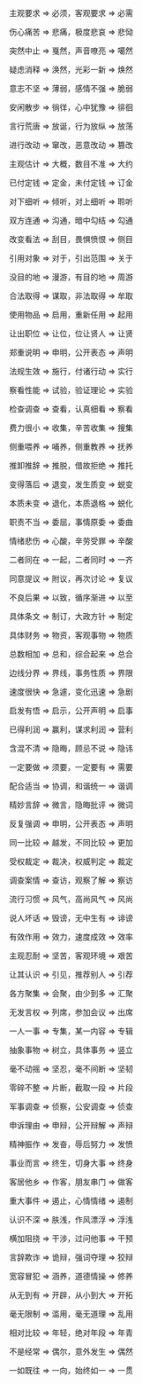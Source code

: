 <p>主观要求 =&gt; 必须，客观要求 =&gt; 必需</p>
<p>伤心痛苦 =&gt; 悲痛，极度悲哀 =&gt; 悲恸</p>
<p>突然中止 =&gt; 戛然，声音嘹亮 =&gt; 噶然</p>
<p>疑虑消释 =&gt; 涣然，光彩一新 =&gt; 焕然</p>
<p>意志不坚 =&gt; 薄弱，感情不强 =&gt; 脆弱</p>
<p>安闲散步 =&gt; 徜徉，心中犹豫 =&gt; 徘徊</p>
<p>言行荒唐 =&gt; 放诞，行为放纵 =&gt; 放荡</p>
<p>进行改动 =&gt; 窜改，恶意改动 =&gt; 篡改</p>
<p>主观估计 =&gt; 大概，数目不准 =&gt; 大约</p>
<p>已付定钱 =&gt; 定金，未付定钱 =&gt; 订金</p>
<p>对下细听 =&gt; 倾听，对上细听 =&gt; 聆听</p>
<p>双方连通 =&gt; 沟通，暗中勾结 =&gt; 勾通</p>
<p>改变看法 =&gt; 刮目，畏惧愤恨 =&gt; 侧目</p>
<p>引用对象 =&gt; 对于，引出范围 =&gt; 关于</p>
<p>没目的地 =&gt; 漫游，有目的地 =&gt; 周游</p>
<p>合法取得 =&gt; 谋取，非法取得 =&gt; 牟取</p>
<p>使用物品 =&gt; 启用，重新任用 =&gt; 起用</p>
<p>让出职位 =&gt; 让位，位让贤人 =&gt; 让贤</p>
<p>郑重说明 =&gt; 申明，公开表态 =&gt; 声明</p>
<p>法规生效 =&gt; 施行，付诸行动 =&gt; 实行</p>
<p>察看性能 =&gt; 试验，验证理论 =&gt; 实验</p>
<p>检查调查 =&gt; 查看，认真细看 =&gt; 察看</p>
<p>费力很小 =&gt; 收集，辛苦收集 =&gt; 搜集</p>
<p>侧重喂养 =&gt; 哺养，侧重教养 =&gt; 抚养</p>
<p>推卸推辞 =&gt; 推脱，借故拒绝 =&gt; 推托</p>
<p>变得落后 =&gt; 退变，发生质变 =&gt; 蜕变</p>
<p>本质未变 =&gt; 退化，本质退格 =&gt; 蜕化</p>
<p>职责不当 =&gt; 委屈，事情原委 =&gt; 委曲</p>
<p>情绪悲伤 =&gt; 心酸，辛劳受罪 =&gt; 辛酸</p>
<p>二者同在 =&gt; 一起，二者同时 =&gt; 一齐</p>
<p>同意提议 =&gt; 附议，再次讨论 =&gt; 复议</p>
<p>不良后果 =&gt; 以致，循序渐进 =&gt; 以至</p>
<p>具体条文 =&gt; 制订，大政方针 =&gt; 制定</p>
<p>具体财务 =&gt; 物资，客观事物 =&gt; 物质</p>
<p>总数相加 =&gt; 总和，综合起来 =&gt; 总合</p>
<p>边线分界 =&gt; 界线，事务性质 =&gt; 界限</p>
<p>速度很快 =&gt; 急遽，变化迅速 =&gt; 急剧</p>
<p>启发有悟 =&gt; 启示，公开声明 =&gt; 启事</p>
<p>已得利润 =&gt; 赢利，谋求利润 =&gt; 营利</p>
<p>含混不清 =&gt; 隐晦，顾忌不说 =&gt; 隐讳</p>
<p>一定要做 =&gt; 须要，一定要有 =&gt; 需要</p>
<p>配合适当 =&gt; 协调，和谐统一 =&gt; 谐调</p>
<p>精妙言辞 =&gt; 微言，隐晦批评 =&gt; 微词</p>
<p>反复强调 =&gt; 申明，公开表态 =&gt; 声明</p>
<p>同一比较 =&gt; 越发，不同比较 =&gt; 更加</p>
<p>受权裁定 =&gt; 裁决，权威判定 =&gt; 裁定</p>
<p>调查案情 =&gt; 查访，观察了解 =&gt; 察访</p>
<p>流行习惯 =&gt; 风气，高尚风气 =&gt; 风尚</p>
<p>说人坏话 =&gt; 毁谤，无中生有 =&gt; 诽谤</p>
<p>有效作用 =&gt; 效力，速度成效 =&gt; 效率</p>
<p>主观忍耐 =&gt; 坚苦，客观环境 =&gt; 艰苦</p>
<p>让其认识 =&gt; 引见，推荐别人 =&gt; 引荐</p>
<p>各方聚集 =&gt; 会聚，由少到多 =&gt; 汇聚</p>
<p>无发言权 =&gt; 列席，参加会议 =&gt; 出席</p>
<p>一人一事 =&gt; 专集，某一内容 =&gt; 专辑</p>
<p>抽象事物 =&gt; 树立，具体事务 =&gt; 竖立</p>
<p>毫不动摇 =&gt; 坚忍，毫不间断 =&gt; 坚韧</p>
<p>零碎不整 =&gt; 片断，截取一段 =&gt; 片段</p>
<p>军事调查 =&gt; 侦察，公安调查 =&gt; 侦查</p>
<p>申诉理由 =&gt; 申辩，公开辩解 =&gt; 声辩</p>
<p>精神振作 =&gt; 发奋，辱后努力 =&gt; 发愤</p>
<p>事业而言 =&gt; 终生，切身大事 =&gt; 终身</p>
<p>客居他乡 =&gt; 作客，朋友串门 =&gt; 做客</p>
<p>重大事件 =&gt; 遏止，心情情绪 =&gt; 遏制</p>
<p>认识不深 =&gt; 肤浅，作风漂浮 =&gt; 浮浅</p>
<p>横加阻挠 =&gt; 干涉，过问他事 =&gt; 干预</p>
<p>言辞欺诈 =&gt; 诡辩，强词夺理 =&gt; 狡辩</p>
<p>宽容冒犯 =&gt; 涵养，道德情操 =&gt; 修养</p>
<p>从无到有 =&gt; 开辟，从小到大 =&gt; 开拓</p>
<p>毫无限制 =&gt; 滥用，毫无道理 =&gt; 乱用</p>
<p>相对比较 =&gt; 年轻，绝对年段 =&gt; 年青</p>
<p>不是经常 =&gt; 偶尔，意外发生 =&gt; 偶然</p>
<p>一如既往 =&gt; 一向，始终如一 =&gt; 一贯</p>
